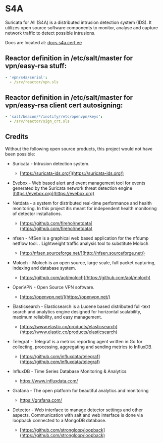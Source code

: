 # S4A

Suricata for All (S4A) is a distributed intrusion detection system (IDS). It utilizes open source software components to monitor, analyse and capture network traffic to detect possible intrusions.

Docs are located at: [docs.s4a.cert.ee](https://docs.s4a.cert.ee)


## Reactor definition in /etc/salt/master for vpn/easy-rsa stuff:
```yaml
- 'vpn/s4a/serial':
  - /srv/reactor/vpn.sls
```
## Reactor definition in /etc/salt/master for vpn/easy-rsa client cert autosigning:
```yaml
- 'salt/beacon/*/inotify//etc/openvpn/keys':
  - /srv/reactor/sign_crt.sls
```

## Credits

Without the following open source products, this project would not have been possible:

* Suricata - Intrusion detection system.

  * [https://suricata-ids.org/](https://suricata-ids.org/)

* Evebox - Web based alert and event management tool for events generated by the Suricata network threat detection engine [https://evebox.org](https://evebox.org)

* Netdata - a system for distributed real-time performance and health monitoring. In this project itis meant for independent health monitoring of detector installations.

  * [https://github.com/firehol/netdata](https://github.com/firehol/netdata)

* nfsen - NfSen is a graphical web based application for the nfdump netflow tool. . Lightweight traffic analysis tool to substitute Moloch.

  * [http://nfsen.sourceforge.net/](http://nfsen.sourceforge.net/)

* Moloch - Moloch is an open source, large scale, full packet capturing, indexing and database system.

    * [https://github.com/aol/moloch](https://github.com/aol/moloch)

* OpenVPN - Open Source VPN software.

  * [https://openvpn.net/](https://openvpn.net/)

* Elasticsearch - Elasticsearch is a Lucene based distributed full-text search and analytics engine designed for horizontal scalability, maximum reliability, and easy management. 

  * [https://www.elastic.co/products/elasticsearch](https://www.elastic.co/products/elasticsearch)

* Telegraf - Telegraf is a metrics reporting agent written in Go for collecting, processing, aggregating and sending metrics to InfluxDB.

  * [https://github.com/influxdata/telegraf](https://github.com/influxdata/telegraf)

* InfluxDB - Time Series Database Monitoring & Analytics
  
  * https://www.influxdata.com/

* Grafana - The open platform for beautiful analytics and monitoring

  * https://grafana.com/

* Detector - Web interface to manage detector settings and other aspects. Communication with salt and web interface is done via loopback connected to a MongoDB database.

    * [https://github.com/strongloop/loopback](https://github.com/strongloop/loopback)
